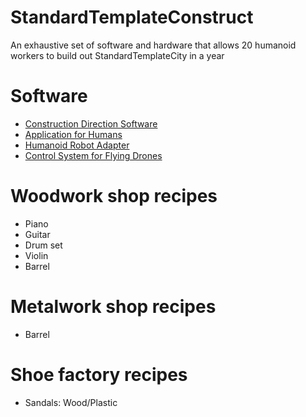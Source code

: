 # StandardTemplateConstruct
An exhaustive set of software and hardware that allows 20 humanoid workers to build out StandardTemplateCity in a year

# Software

 - [Construction Direction Software](https://github.com/StandartTemplateConstruct/StandardTemplateDirector)
 - [Application for Humans](https://github.com/StandartTemplateConstruct/StandardTemplareApp)
 - [Humanoid Robot Adapter](https://github.com/StandartTemplateConstruct/StandardTemplareAppTeslaBotAdapter)
 - [Control System for Flying Drones](https://github.com/StandartTemplateConstruct/SkyEyeAI)



# Woodwork shop recipes

 - Piano
 - Guitar
 - Drum set
 - Violin
 - Barrel

# Metalwork shop recipes

 - Barrel

# Shoe factory recipes

 - Sandals: Wood/Plastic

